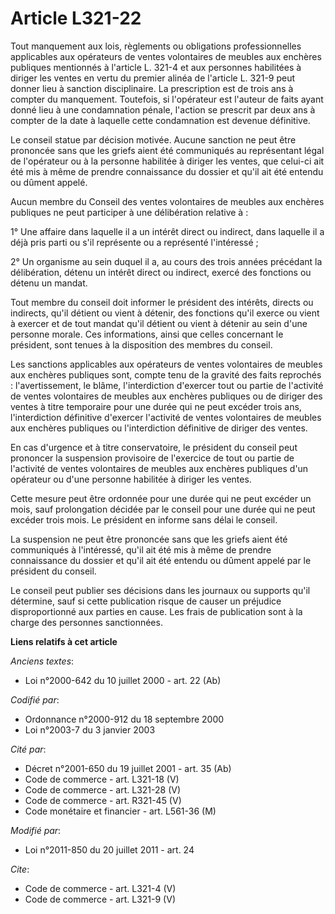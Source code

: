 # Article L321-22

Tout manquement aux lois, règlements ou obligations professionnelles applicables aux opérateurs de ventes volontaires de
meubles aux enchères publiques mentionnés à l'article L. 321-4 et aux personnes habilitées à diriger les ventes en vertu du
premier alinéa de l'article L. 321-9 peut donner lieu à sanction disciplinaire. La prescription est de trois ans à compter du
manquement. Toutefois, si l'opérateur est l'auteur de faits ayant donné lieu à une condamnation pénale, l'action se prescrit
par deux ans à compter de la date à laquelle cette condamnation est devenue définitive. 

Le conseil statue par décision motivée. Aucune sanction ne peut être prononcée sans que les griefs aient été communiqués au
représentant légal de l'opérateur ou à la personne habilitée à diriger les ventes, que celui-ci ait été mis à même de prendre
connaissance du dossier et qu'il ait été entendu ou dûment appelé. 

Aucun membre du Conseil des ventes volontaires de meubles aux enchères publiques ne peut participer à une délibération
relative à : 

1° Une affaire dans laquelle il a un intérêt direct ou indirect, dans laquelle il a déjà pris parti ou s'il représente ou a
représenté l'intéressé ; 

2° Un organisme au sein duquel il a, au cours des trois années précédant la délibération, détenu un intérêt direct ou
indirect, exercé des fonctions ou détenu un mandat. 

Tout membre du conseil doit informer le président des intérêts, directs ou indirects, qu'il détient ou vient à détenir, des
fonctions qu'il exerce ou vient à exercer et de tout mandat qu'il détient ou vient à détenir au sein d'une personne morale.
Ces informations, ainsi que celles concernant le président, sont tenues à la disposition des membres du conseil. 

Les sanctions applicables aux opérateurs de ventes volontaires de meubles aux enchères publiques sont, compte tenu de la
gravité des faits reprochés : l'avertissement, le blâme, l'interdiction d'exercer tout ou partie de l'activité de ventes
volontaires de meubles aux enchères publiques ou de diriger des ventes à titre temporaire pour une durée qui ne peut excéder
trois ans, l'interdiction définitive d'exercer l'activité de ventes volontaires de meubles aux enchères publiques ou
l'interdiction définitive de diriger des ventes. 

En cas d'urgence et à titre conservatoire, le président du conseil peut prononcer la suspension provisoire de l'exercice de
tout ou partie de l'activité de ventes volontaires de meubles aux enchères publiques d'un opérateur ou d'une personne
habilitée à diriger les ventes. 

Cette mesure peut être ordonnée pour une durée qui ne peut excéder un mois, sauf prolongation décidée par le conseil pour une
durée qui ne peut excéder trois mois. Le président en informe sans délai le conseil. 

La suspension ne peut être prononcée sans que les griefs aient été communiqués à l'intéressé, qu'il ait été mis à même de
prendre connaissance du dossier et qu'il ait été entendu ou dûment appelé par le président du conseil. 

Le conseil peut publier ses décisions dans les journaux ou supports qu'il détermine, sauf si cette publication risque de
causer un préjudice disproportionné aux parties en cause. Les frais de publication sont à la charge des personnes
sanctionnées.

**Liens relatifs à cet article**

_Anciens textes_:

  - Loi n°2000-642 du 10 juillet 2000 - art. 22 (Ab)

_Codifié par_:

  - Ordonnance n°2000-912 du 18 septembre 2000
  - Loi n°2003-7 du 3 janvier 2003

_Cité par_:

  - Décret n°2001-650 du 19 juillet 2001 - art. 35 (Ab)
  - Code de commerce - art. L321-18 (V)
  - Code de commerce - art. L321-28 (V)
  - Code de commerce - art. R321-45 (V)
  - Code monétaire et financier - art. L561-36 (M)

_Modifié par_:

  - Loi n°2011-850 du 20 juillet 2011 - art. 24

_Cite_:

  - Code de commerce - art. L321-4 (V)
  - Code de commerce - art. L321-9 (V)

